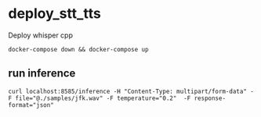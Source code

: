 # deploy_stt_tts
Deploy whisper cpp

```docker
docker-compose down && docker-compose up
```

## run inference
```
curl localhost:8585/inference -H "Content-Type: multipart/form-data" -F file="@./samples/jfk.wav" -F temperature="0.2"  -F response-format="json"
```